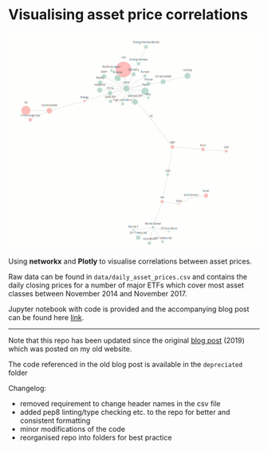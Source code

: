 # Visualising asset price correlations

![gif](./assets/stock_correlations_gif.gif)

Using __networkx__ and __Plotly__ to visualise correlations between asset prices.

Raw data can be found in `data/daily_asset_prices.csv` and contains the daily closing prices for a number of major ETFs which cover most asset classes between November 2014 and November 2017.

Jupyter notebook with code is provided and the accompanying blog post can be found here [link](https://julian-west.github.io/blog/visualising-asset-price-correlations/).

---

Note that this repo has been updated since the original [blog post](https://julian-west.github.io/blog/visualising-asset-price-correlations/) (2019) which was posted on my old website.

The code referenced in the old blog post is available in the `depreciated` folder

Changelog:

- removed requirement to change header names in the csv file
- added pep8 linting/type checking etc. to the repo for better and consistent formatting
- minor modifications of the code
- reorganised repo into folders for best practice
